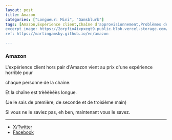```yaml
---
layout: post
title: Amazon
categories: ["Longueur: Mini", "Gamsblurb"]
tags: [Amazon,Expérience client,Chaîne d'approvisionnement,Problèmes de travail,Éthique des affaires,Consumérisme,Civilization,Mondialisation,Gamsblurb]
excerpt_image: https://2orpfio4ixpxegt9.public.blob.vercel-storage.com/post/cm1r1r3sk0017l50ch4yysm96/images/8f37f3cb-666f-4bbf-8d75-2814a83edd32-ubPr86b6Cfp4gXHSvCAfIY3itTdud0.png
ref: https://martingamsby.github.io/en/amazon

---
```


### **Amazon**

L'expérience client hors pair d'Amazon vient au prix d'une expérience horrible pour

chaque
personne
de 
la
chaîne.

Et la chaîne est trèèèèèès longue.

(Je le sais de première, de seconde et de troisième main)

Si vous ne le saviez pas, eh ben, maintenant vous le savez.

---

- [X/Twitter](https://x.com/MartinGamsby/status/1841253916278681790)
- [Facebook](https://www.facebook.com/share/PgJAphD9nontYWmg/)

